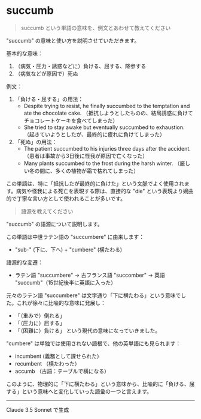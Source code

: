 # succumb

> succumb という単語の意味を、例文とあわせて教えてください

"succumb" の意味と使い方を説明させていただきます。

基本的な意味：

 1. （病気・圧力・誘惑などに）負ける、屈する、降参する
 2. （病気などが原因で）死ぬ

例文：

 1. 「負ける・屈する」の用法：
    * Despite trying to resist, he finally succumbed to the temptation and ate the chocolate cake. （抵抗しようとしたものの、結局誘惑に負けてチョコレートケーキを食べてしまった）
    * She tried to stay awake but eventually succumbed to exhaustion. （起きていようとしたが、最終的に疲れに負けてしまった）
 2. 「死ぬ」の用法：
    * The patient succumbed to his injuries three days after the accident. （患者は事故から3日後に怪我が原因で亡くなった）
    * Many plants succumbed to the frost during the harsh winter. （厳しい冬の間に、多くの植物が霜で枯れてしまった）

この単語は、特に「抵抗したが最終的に負けた」という文脈でよく使用されます。病気や怪我による死亡を表現する際は、直接的な "die" という表現より婉曲的で丁寧な言い方として使われることが多いです。

> 語源を教えてください

"succumb" の語源について説明します。

この単語は中世ラテン語の "succumbere" に由来します：

 * "sub-" (下に、下へ) + "cumbere" (横たわる)

語源的な変遷：

 * ラテン語 "succumbere" → 古フランス語 "succomber" → 英語 "succumb"（15世紀後半に英語に入った）

元々のラテン語 "succumbere" は文字通り「下に横たわる」という意味でした。これが徐々に比喩的な意味に発展し：

 * 「（重みで）倒れる」
 * 「（圧力に）屈する」
 * 「（困難に）負ける」 という現代の意味になっていきました。

"cumbere" は単独では使用されない語根で、他の英単語にも見られます：

 * incumbent (義務として課せられた）
 * recumbent （横たわった）
 * accumb （古語：テーブルで横になる）

このように、物理的に「下に横たわる」という意味から、比喩的に「負ける、屈する」という意味へと変化していった語彙の一つと言えます。

---
Claude 3.5 Sonnet で生成
